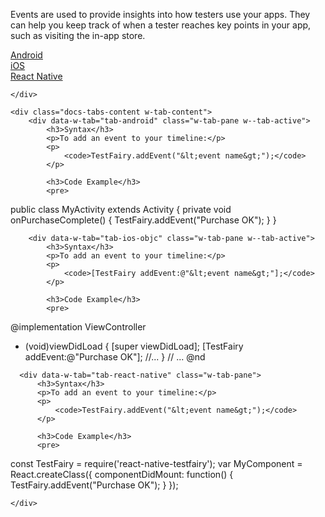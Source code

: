 Events are used to provide insights into how testers use your apps. They can help you keep track of when a tester reaches key points in your app, such as visiting the in-app store.

<div data-duration-in="300" data-duration-out="100" class="docs-tabs w-tabs">
	<div class="docs-tabs-menu w-tab-menu" style="flex-wrap: wrap;">
		<a data-w-tab="tab-android" class="docs-tab w-inline-block w-tab-link w--current" style="margin: 2px;"  href="#android">
			<div>Android</div>
		</a>
		<a data-w-tab="tab-ios-objc" class="docs-tab w-inline-block w-tab-link" style="margin: 2px;"  href="#ios-objc">
			<div>iOS</div>
		</a>
		<a data-w-tab="tab-react-native" class="docs-tab w-inline-block w-tab-link" style="margin: 2px;"  href="#react-native">
			<div>React Native</div>
		</a>

	</div>

	<div class="docs-tabs-content w-tab-content">
		<div data-w-tab="tab-android" class="w-tab-pane w--tab-active">
			<h3>Syntax</h3>
			<p>To add an event to your timeline:</p>
			<p>
				<code>TestFairy.addEvent("&lt;event name&gt;");</code>
			</p>

			<h3>Code Example</h3>
			<pre>
public class MyActivity extends Activity {
	private void onPurchaseComplete() {
		TestFairy.addEvent("Purchase OK");
	}
}
			</pre>
		</div>

		<div data-w-tab="tab-ios-objc" class="w-tab-pane w--tab-active">
			<h3>Syntax</h3>
			<p>To add an event to your timeline:</p>
			<p>
				<code>[TestFairy addEvent:@"&lt;event name&gt;"];</code>
			</p>

			<h3>Code Example</h3>
			<pre>
@implementation ViewController
- (void)viewDidLoad {
	[super viewDidLoad];
	[TestFairy addEvent:@"Purchase OK"];
	//...
}
// ...
@nd
			</pre>
		</div>

		<div data-w-tab="tab-react-native" class="w-tab-pane">
			<h3>Syntax</h3>
			<p>To add an event to your timeline:</p>
			<p>
				<code>TestFairy.addEvent("&lt;event name&gt;");</code>
			</p>

			<h3>Code Example</h3>
			<pre>
const TestFairy = require('react-native-testfairy');
var MyComponent = React.createClass({
    componentDidMount: function() {
        TestFairy.addEvent("Purchase OK");
    }
});
			</pre>
		</div>

	</div>
</div>
